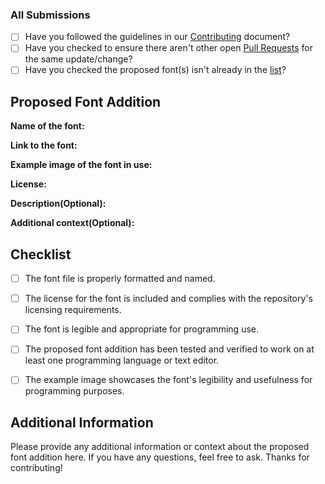 <!-- Please read the contribution guidelines before submitting a pull request. -->

<!-- Thank you for your contribution! -->
### All Submissions 
* [ ] Have you followed the guidelines in our [Contributing](https://github.com/ProgrammingFonts/ProgrammingFonts/blob/master/contributing.md) document?
* [ ] Have you checked to ensure there aren't other open [Pull Requests](https://github.com/ProgrammingFonts/ProgrammingFonts/pulls) for the same update/change?
* [ ] Have you checked the proposed font(s) isn't already in the [list](https://github.com/ProgrammingFonts/ProgrammingFonts#the-following-fonts-are-here)?

## Proposed Font Addition

**Name of the font:** <!-- Please provide the name of the font here. -->

**Link to the font:** <!-- Please provide a link to the font here. -->

**Example image of the font in use:**  <!-- If you can, please provide an example image of the font in use. This helps us to verify the font's legibility and suitability for programming use. -->

**License:** <!-- Please provide the license of the font here. -->

**Description(Optional):** <!-- Please provide a short description of the font here. -->

**Additional context(Optional):**   <!-- Add any other context or screenshots about the feature request here. -->

## Checklist

- [ ] The font file is properly formatted and named.
- [ ] The license for the font is included and complies with the repository's licensing requirements.
- [ ] The font is legible and appropriate for programming use.
- [ ] The proposed font addition has been tested and verified to work on at least one programming language or text editor.
- [ ] The example image showcases the font's legibility and usefulness for programming purposes.


## Additional Information

Please provide any additional information or context about the proposed font addition here. If you have any questions, feel free to ask. Thanks for contributing!

